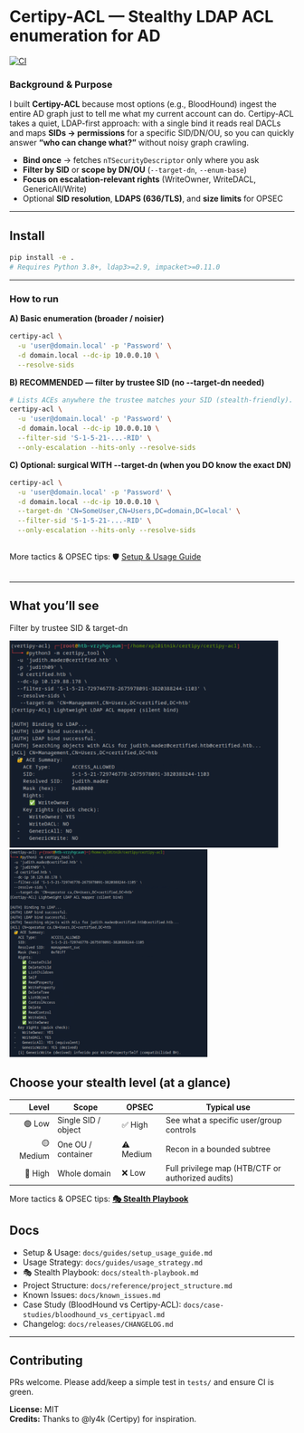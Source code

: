 # Certipy-ACL — Stealthy LDAP ACL enumeration for AD

[![CI](https://github.com/xploitnik/certipy-acl/actions/workflows/ci.yml/badge.svg)](https://github.com/xploitnik/certipy-acl/actions/workflows/ci.yml)

### Background & Purpose

I built **Certipy-ACL** because most options (e.g., BloodHound) ingest the entire AD graph just to tell me what my current account can do. Certipy-ACL takes a quiet, LDAP-first approach: with a single bind it reads real DACLs and maps **SIDs → permissions** for a specific SID/DN/OU, so you can quickly answer **“who can change what?”** without noisy graph crawling.

- **Bind once** → fetches `nTSecurityDescriptor` only where you ask
- **Filter by SID** or **scope by DN/OU** (`--target-dn`, `--enum-base`)
- **Focus on escalation-relevant rights** (WriteOwner, WriteDACL, GenericAll/Write)
- Optional **SID resolution**, **LDAPS (636/TLS)**, and **size limits** for OPSEC


---

## Install

```bash
pip install -e .
# Requires Python 3.8+, ldap3>=2.9, impacket>=0.11.0
```

---
###  How to run

**A) Basic enumeration (broader / noisier)**
```bash
certipy-acl \
  -u 'user@domain.local' -p 'Password' \
  -d domain.local --dc-ip 10.0.0.10 \
  --resolve-sids
```

**B) RECOMMENDED — filter by trustee SID (no --target-dn needed)**
```bash
# Lists ACEs anywhere the trustee matches your SID (stealth-friendly).
certipy-acl \
  -u 'user@domain.local' -p 'Password' \
  -d domain.local --dc-ip 10.0.0.10 \
  --filter-sid 'S-1-5-21-...-RID' \
  --only-escalation --hits-only --resolve-sids
```

**C) Optional: surgical WITH --target-dn (when you DO know the exact DN)**
```bash
certipy-acl \
  -u 'user@domain.local' -p 'Password' \
  -d domain.local --dc-ip 10.0.0.10 \
  --target-dn 'CN=SomeUser,CN=Users,DC=domain,DC=local' \
  --filter-sid 'S-1-5-21-...-RID' \
  --only-escalation --hits-only --resolve-sids
```
##
More tactics & OPSEC tips: 🛡️ [Setup & Usage Guide](docs/guides/setup_usage_guide.md)
##
---

## What you’ll see

Filter by trustee SID & target-dn

<a href="docs/images/acl_writeowner_judith_management.png">
  <img src="docs/images/acl_writeowner_judith_management.png" width="475" alt="WriteOwner over Management group">
</a>

<a href="docs/images/acl_Generic_All.png">
  <img src="docs/images/acl_Generic_All.png" width="350" alt="GenericAll example">
</a>

## Choose your stealth level (at a glance)

| Level | Scope | OPSEC | Typical use |
|---:|---|---|---|
| 🟢 Low | Single SID / object | ✅ High | See what a specific user/group controls |
| 🟡 Medium | One OU / container | ⚠️ Medium | Recon in a bounded subtree |
| 🔴 High | Whole domain | ❌ Low | Full privilege map (HTB/CTF or authorized audits) |

More tactics & OPSEC tips: **[🎭 Stealth Playbook](docs/stealth-playbook.md)**

## Docs

- Setup & Usage: `docs/guides/setup_usage_guide.md`  
- Usage Strategy: `docs/guides/usage_strategy.md`  
- 🎭 Stealth Playbook: `docs/stealth-playbook.md`  
- Project Structure: `docs/reference/project_structure.md`  
- Known Issues: `docs/known_issues.md`  
- Case Study (BloodHound vs Certipy-ACL): `docs/case-studies/bloodhound_vs_certipyacl.md`  
- Changelog: `docs/releases/CHANGELOG.md`

---

## Contributing

PRs welcome. Please add/keep a simple test in `tests/` and ensure CI is green.

**License:** MIT  
**Credits:** Thanks to @ly4k (Certipy) for inspiration.










